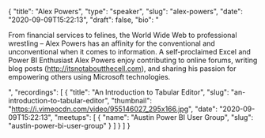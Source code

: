 {
  "title": "Alex Powers",
  "type": "speaker",
  "slug": "alex-powers",
  "date": "2020-09-09T15:22:13",
  "draft": false,
  "bio": "<p>From financial services to felines, the World Wide Web to professional wrestling – Alex Powers has an affinity for the conventional and unconventional when it comes to information. A self-proclaimed Excel and Power BI Enthusiast Alex Powers enjoy contributing to online forums, writing blog posts (http://itsnotaboutthecell.com), and sharing his passion for empowering others using Microsoft technologies.</p>",
  "recordings": [
    {
      "title": "An Introduction to Tabular Editor",
      "slug": "an-introduction-to-tabular-editor",
      "thumbnail": "https://i.vimeocdn.com/video/955146027_295x166.jpg",
      "date": "2020-09-09T15:22:13",
      "meetups": [
        {
          "name": "Austin Power BI User Group",
          "slug": "austin-power-bi-user-group"
        }
      ]
    }
  ]
}